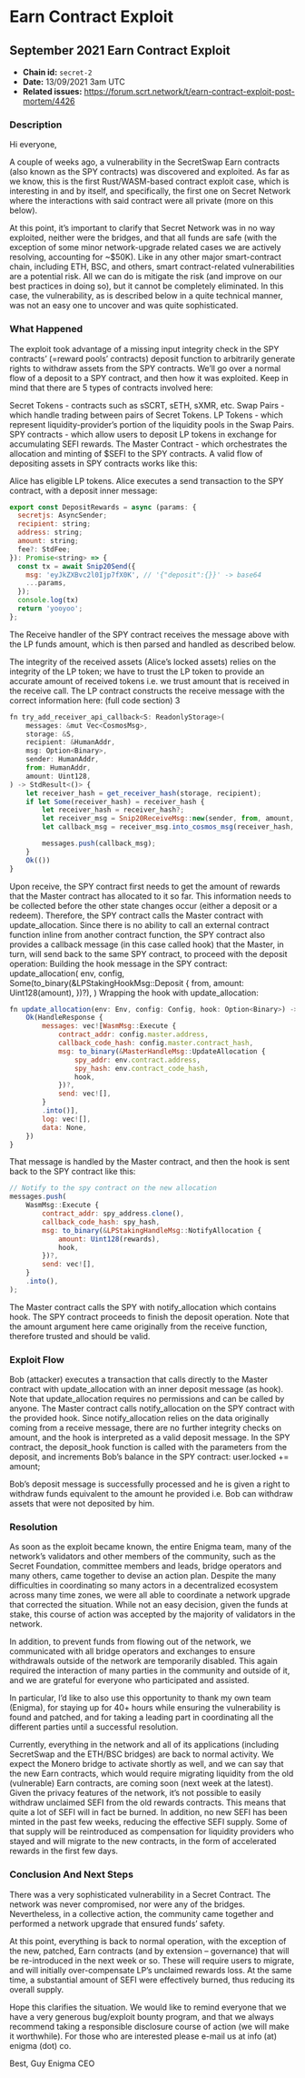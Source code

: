 # Earn Contract Exploit

## September 2021 Earn Contract Exploit <a href="#september-2021-earn-contract-exploit" id="september-2021-earn-contract-exploit"></a>

* **Chain id:** `secret-2`
* **Date:** 13/09/2021 3am UTC
* **Related issues:** https://forum.scrt.network/t/earn-contract-exploit-post-mortem/4426

### Description <a href="#description" id="description"></a>

Hi everyone,

A couple of weeks ago, a vulnerability in the SecretSwap Earn contracts (also known as the SPY contracts) was discovered and exploited. As far as we know, this is the first Rust/WASM-based contract exploit case, which is interesting in and by itself, and specifically, the first one on Secret Network where the interactions with said contract were all private (more on this below).

At this point, it’s important to clarify that Secret Network was in no way exploited, neither were the bridges, and that all funds are safe (with the exception of some minor network-upgrade related cases we are actively resolving, accounting for \~$50K). Like in any other major smart-contract chain, including ETH, BSC, and others, smart contract-related vulnerabilities are a potential risk. All we can do is mitigate the risk (and improve on our best practices in doing so), but it cannot be completely eliminated. In this case, the vulnerability, as is described below in a quite technical manner, was not an easy one to uncover and was quite sophisticated.

### What Happened <a href="#what-happened" id="what-happened"></a>

The exploit took advantage of a missing input integrity check in the SPY contracts’ (=reward pools’ contracts) deposit function to arbitrarily generate rights to withdraw assets from the SPY contracts. We’ll go over a normal flow of a deposit to a SPY contract, and then how it was exploited. Keep in mind that there are 5 types of contracts involved here:

Secret Tokens - contracts such as sSCRT, sETH, sXMR, etc. Swap Pairs - which handle trading between pairs of Secret Tokens. LP Tokens - which represent liquidity-provider’s portion of the liquidity pools in the Swap Pairs. SPY contracts - which allow users to deposit LP tokens in exchange for accumulating SEFI rewards. The Master Contract - which orchestrates the allocation and minting of $SEFI to the SPY contracts. A valid flow of depositing assets in SPY contracts works like this:

Alice has eligible LP tokens. Alice executes a send transaction to the SPY contract, with a deposit inner message:

```javascript
export const DepositRewards = async (params: {
  secretjs: AsyncSender;
  recipient: string;
  address: string;
  amount: string;
  fee?: StdFee;
}): Promise<string> => {
  const tx = await Snip20Send({
    msg: 'eyJkZXBvc2l0Ijp7fX0K', // '{"deposit":{}}' -> base64
    ...params,
  });
  console.log(tx)
  return 'yooyoo';
};
```

The Receive handler of the SPY contract receives the message above with the LP funds amount, which is then parsed and handled as described below.

The integrity of the received assets (Alice’s locked assets) relies on the integrity of the LP token; we have to trust the LP token to provide an accurate amount of received tokens i.e. we trust amount that is received in the receive call. The LP contract constructs the receive message with the correct information here: (full code section) 3

```javascript
fn try_add_receiver_api_callback<S: ReadonlyStorage>(
    messages: &mut Vec<CosmosMsg>,
    storage: &S,
    recipient: &HumanAddr,
    msg: Option<Binary>,
    sender: HumanAddr,
    from: HumanAddr,
    amount: Uint128,
) -> StdResult<()> {
    let receiver_hash = get_receiver_hash(storage, recipient);
    if let Some(receiver_hash) = receiver_hash {
        let receiver_hash = receiver_hash?;
        let receiver_msg = Snip20ReceiveMsg::new(sender, from, amount, msg);
        let callback_msg = receiver_msg.into_cosmos_msg(receiver_hash, recipient.clone())?;

        messages.push(callback_msg);
    }
    Ok(())
}
```

Upon receive, the SPY contract first needs to get the amount of rewards that the Master contract has allocated to it so far. This information needs to be collected before the other state changes occur (either a deposit or a redeem). Therefore, the SPY contract calls the Master contract with update\_allocation. Since there is no ability to call an external contract function inline from another contract function, the SPY contract also provides a callback message (in this case called hook) that the Master, in turn, will send back to the same SPY contract, to proceed with the deposit operation: Building the hook message in the SPY contract: update\_allocation( env, config, Some(to\_binary(\&LPStakingHookMsg::Deposit { from, amount: Uint128(amount), })?), ) Wrapping the hook with update\_allocation:

```javascript
fn update_allocation(env: Env, config: Config, hook: Option<Binary>) -> StdResult<HandleResponse> {
    Ok(HandleResponse {
        messages: vec![WasmMsg::Execute {
            contract_addr: config.master.address,
            callback_code_hash: config.master.contract_hash,
            msg: to_binary(&MasterHandleMsg::UpdateAllocation {
                spy_addr: env.contract.address,
                spy_hash: env.contract_code_hash,
                hook,
            })?,
            send: vec![],
        }
        .into()],
        log: vec![],
        data: None,
    })
}
```

That message is handled by the Master contract, and then the hook is sent back to the SPY contract like this:

```javascript
// Notify to the spy contract on the new allocation
messages.push(
    WasmMsg::Execute {
        contract_addr: spy_address.clone(),
        callback_code_hash: spy_hash,
        msg: to_binary(&LPStakingHandleMsg::NotifyAllocation {
            amount: Uint128(rewards),
            hook,
        })?,
        send: vec![],
    }
    .into(),
);
```

The Master contract calls the SPY with notify\_allocation which contains hook. The SPY contract proceeds to finish the deposit operation. Note that the amount argument here came originally from the receive function, therefore trusted and should be valid.

### Exploit Flow <a href="#exploit-flow" id="exploit-flow"></a>

Bob (attacker) executes a transaction that calls directly to the Master contract with update\_allocation with an inner deposit message (as hook). Note that update\_allocation requires no permissions and can be called by anyone. The Master contract calls notify\_allocation on the SPY contract with the provided hook. Since notify\_allocation relies on the data originally coming from a receive message, there are no further integrity checks on amount, and the hook is interpreted as a valid deposit message. In the SPY contract, the deposit\_hook function is called with the parameters from the deposit, and increments Bob’s balance in the SPY contract: user.locked += amount;

Bob’s deposit message is successfully processed and he is given a right to withdraw funds equivalent to the amount he provided i.e. Bob can withdraw assets that were not deposited by him.

### Resolution <a href="#resolution" id="resolution"></a>

As soon as the exploit became known, the entire Enigma team, many of the network’s validators and other members of the community, such as the Secret Foundation, committee members and leads, bridge operators and many others, came together to devise an action plan. Despite the many difficulties in coordinating so many actors in a decentralized ecosystem across many time zones, we were all able to coordinate a network upgrade that corrected the situation. While not an easy decision, given the funds at stake, this course of action was accepted by the majority of validators in the network.

In addition, to prevent funds from flowing out of the network, we communicated with all bridge operators and exchanges to ensure withdrawals outside of the network are temporarily disabled. This again required the interaction of many parties in the community and outside of it, and we are grateful for everyone who participated and assisted.

In particular, I’d like to also use this opportunity to thank my own team (Enigma), for staying up for 40+ hours while ensuring the vulnerability is found and patched, and for taking a leading part in coordinating all the different parties until a successful resolution.

Currently, everything in the network and all of its applications (including SecretSwap and the ETH/BSC bridges) are back to normal activity. We expect the Monero bridge to activate shortly as well, and we can say that the new Earn contracts, which would require migrating liquidity from the old (vulnerable) Earn contracts, are coming soon (next week at the latest). Given the privacy features of the network, it’s not possible to easily withdraw unclaimed SEFI from the old rewards contracts. This means that quite a lot of SEFI will in fact be burned. In addition, no new SEFI has been minted in the past few weeks, reducing the effective SEFI supply. Some of that supply will be reintroduced as compensation for liquidity providers who stayed and will migrate to the new contracts, in the form of accelerated rewards in the first few days.

### Conclusion And Next Steps <a href="#conclusion-and-next-steps" id="conclusion-and-next-steps"></a>

There was a very sophisticated vulnerability in a Secret Contract. The network was never compromised, nor were any of the bridges. Nevertheless, in a collective action, the community came together and performed a network upgrade that ensured funds’ safety.

At this point, everything is back to normal operation, with the exception of the new, patched, Earn contracts (and by extension – governance) that will be re-introduced in the next week or so. These will require users to migrate, and will initially over-compensate LP’s unclaimed rewards loss. At the same time, a substantial amount of SEFI were effectively burned, thus reducing its overall supply.

Hope this clarifies the situation. We would like to remind everyone that we have a very generous bug/exploit bounty program, and that we always recommend taking a responsible disclosure course of action (we will make it worthwhile). For those who are interested please e-mail us at info (at) enigma (dot) co.

Best, Guy Enigma CEO
